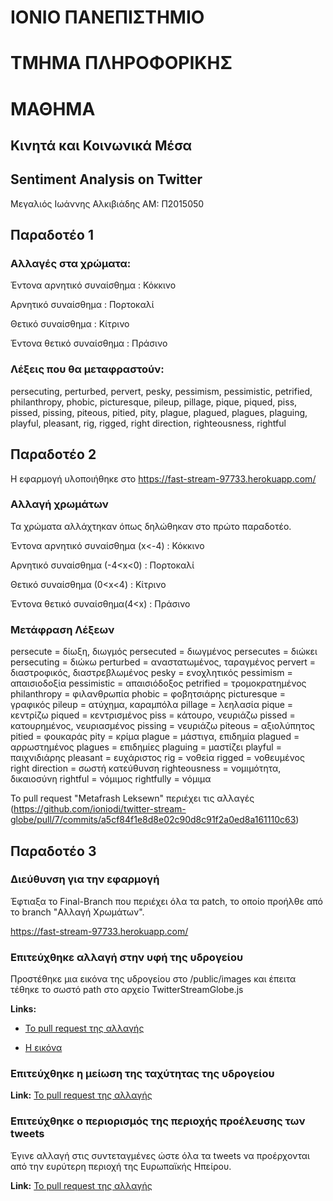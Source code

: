 # ΙΟΝΙΟ ΠΑΝΕΠΙΣΤΗΜΙΟ 

# ΤΜΗΜΑ ΠΛΗΡΟΦΟΡΙΚΗΣ 

# ΜΑΘΗΜΑ

## Κινητά και Κοινωνικά Μέσα

## Sentiment Analysis on Twitter

Μεγαλιός Ιωάννης Αλκιβιάδης
ΑΜ: Π2015050

## Παραδοτέο 1

### Αλλαγές στα χρώματα:

Έντονα αρνητικό συναίσθημα : Κόκκινο

Αρνητικό συναίσθημα : Πορτοκαλί

Θετικό συναίσθημα : Κίτρινο

Έντονα θετικό συναίσθημα : Πράσινο

### Λέξεις που θα μεταφραστούν: 
persecuting, perturbed, pervert, pesky, pessimism, pessimistic, petrified, philanthropy, phobic, picturesque, pileup, pillage, pique, piqued, piss, pissed, pissing, piteous, pitied, pity, plague, plagued, plagues, plaguing, playful, pleasant, rig, rigged, right direction, righteousness, rightful

## Παραδοτέο 2

Η εφαρμογή υλοποιήθηκε στο https://fast-stream-97733.herokuapp.com/

### Αλλαγή χρωμάτων

Τα χρώματα αλλάχτηκαν όπως δηλώθηκαν στο πρώτο παραδοτέο. 

Έντονα αρνητικό συναίσθημα (x<-4) : Κόκκινο

Αρνητικό συναίσθημα (-4<x<0) : Πορτοκαλί

Θετικό συναίσθημα (0<x<4) : Κίτρινο

Έντονα θετικό συναίσθημα(4<x) : Πράσινο

### Μετάφραση Λέξεων

persecute = δίωξη, διωγμός
persecuted = διωγμένος
persecutes = διώκει
persecuting = διώκω
perturbed = αναστατωμένος, ταραγμένος
pervert = διαστροφικός, διαστρεβλωμένος
pesky = ενοχλητικός
pessimism = απαισιοδοξία
pessimistic = απαισιόδοξος
petrified = τρομοκρατημένος
philanthropy = φιλανθρωπία
phobic = φοβητσιάρης
picturesque = γραφικός
pileup = ατύχημα, καραμπόλα
pillage = λεηλασία
pique = κεντρίζω
piqued = κεντρισμένος
piss = κάτουρο, νευριάζω
pissed = κατουρημένος, νευριασμένος
pissing = νευριάζω
piteous = αξιολύπητος
pitied = φουκαράς
pity = κρίμα
plague = μάστιγα, επιδημία
plagued = αρρωστημένος
plagues = επιδημίες
plaguing = μαστίζει
playful = παιχνιδιάρης
pleasant = ευχάριστος
rig = νοθεία
rigged = νοθευμένος
right direction = σωστή κατεύθυνση
righteousness = νομιμότητα, δικαιοσύνη
rightful = νόμιμος
rightfully = νόμιμα

Το pull request "Metafrash Leksewn" περιέχει τις αλλαγές (https://github.com/ioniodi/twitter-stream-globe/pull/7/commits/a5cf84f1e8d8e02c90d8c91f2a0ed8a161110c63)

## Παραδοτέο 3

### Διεύθυνση για την εφαρμογή

Έφτιαξα το Final-Branch που περιέχει όλα τα patch, το οποίο προήλθε από το branch "Αλλαγή Χρωμάτων".

https://fast-stream-97733.herokuapp.com/

### Επιτεύχθηκε αλλαγή στην υφή της υδρογείου

Προστέθηκε μια εικόνα της υδρογείου στο /public/images και έπειτα τέθηκε το σωστό path στο αρχείο TwitterStreamGlobe.js

**Links:**

* [Το pull request της αλλαγής](https://github.com/johnalkmeg/twitter-stream-globe/pull/1/files)

* [Η εικόνα](https://github.com/johnalkmeg/twitter-stream-globe/blob/aa718f966334443bfd1cc8ae155affa6ad89eaab/public/images/miller_world_topography_wall_mural_lg.jpg)

### Επιτεύχθηκε η μείωση της ταχύτητας της υδρογείου

**Link:** [Το pull request της αλλαγής](https://github.com/johnalkmeg/twitter-stream-globe/pull/2/files)

### Επιτεύχθηκε o περιορισμός της περιοχής προέλευσης των tweets

Έγινε αλλαγή στις συντεταγμένες ώστε όλα τα tweets να προέρχονται από την ευρύτερη περιοχή της Ευρωπαϊκής Ηπείρου.

**Link:** [Το pull request της αλλαγής](https://github.com/johnalkmeg/twitter-stream-globe/pull/4/files)
